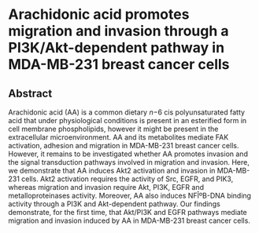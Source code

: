 # Arachidonic acid promotes migration and invasion through a PI3K/Akt-dependent pathway in MDA-MB-231 breast cancer cells

## Abstract

Arachidonic acid (AA) is a common dietary _n_−6 cis polyunsaturated fatty acid that under physiological conditions is present in an esterified form in cell membrane phospholipids, however it might be present in the extracellular microenvironment. AA and its metabolites mediate FAK activation, adhesion and migration in MDA-MB-231 breast cancer cells. However, it remains to be investigated whether AA promotes invasion and the signal transduction pathways involved in migration and invasion. Here, we demonstrate that AA induces Akt2 activation and invasion in MDA-MB-231 cells. Akt2 activation requires the activity of Src, EGFR, and PIK3, whereas migration and invasion require Akt, PI3K, EGFR and metalloproteinases activity. Moreover, AA also induces NFÎºB-DNA binding activity through a PI3K and Akt-dependent pathway. Our findings demonstrate, for the first time, that Akt/PI3K and EGFR pathways mediate migration and invasion induced by AA in MDA-MB-231 breast cancer cells.